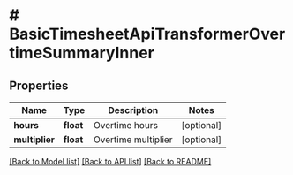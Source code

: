 # # BasicTimesheetApiTransformerOvertimeSummaryInner

## Properties

Name | Type | Description | Notes
------------ | ------------- | ------------- | -------------
**hours** | **float** | Overtime hours | [optional]
**multiplier** | **float** | Overtime multiplier | [optional]

[[Back to Model list]](../../README.md#models) [[Back to API list]](../../README.md#endpoints) [[Back to README]](../../README.md)
